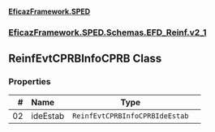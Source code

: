 #### [EficazFramework.SPED](EficazFrameworkSPED.md 'EficazFramework SPED')
### [EficazFramework.SPED.Schemas.EFD_Reinf.v2_1](EficazFramework.SPED.Schemas.EFD_Reinf.v2_1.md 'EficazFramework.SPED.Schemas.EFD_Reinf.v2_1')

## ReinfEvtCPRBInfoCPRB Class
### Properties

| # | Name | Type | |
| ---: | :--- | :---: | :--- |
| 02 | ideEstab | `ReinfEvtCPRBInfoCPRBIdeEstab` |  |
